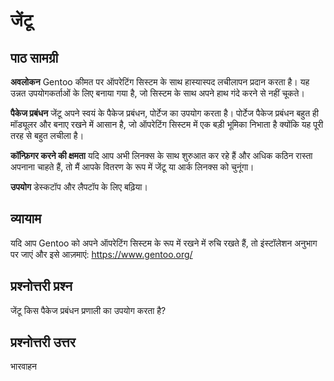 # जेंटू

## पाठ सामग्री

<b>अवलोकन</b>
Gentoo कीमत पर ऑपरेटिंग सिस्टम के साथ हास्यास्पद लचीलापन प्रदान करता है। यह उन्नत उपयोगकर्ताओं के लिए बनाया गया है, जो सिस्टम के साथ अपने हाथ गंदे करने से नहीं चूकते।

<b>पैकेज प्रबंधन</b>
जेंटू अपने स्वयं के पैकेज प्रबंधन, पोर्टेज का उपयोग करता है। पोर्टेज पैकेज प्रबंधन बहुत ही मॉड्यूलर और बनाए रखने में आसान है, जो ऑपरेटिंग सिस्टम में एक बड़ी भूमिका निभाता है क्योंकि यह पूरी तरह से बहुत लचीला है।

<b>कॉन्फ़िगर करने की क्षमता</b>
यदि आप अभी लिनक्स के साथ शुरुआत कर रहे हैं और अधिक कठिन रास्ता अपनाना चाहते हैं, तो मैं आपके वितरण के रूप में जेंटू या आर्क लिनक्स को चुनूंगा।

<b>उपयोग</b>
डेस्कटॉप और लैपटॉप के लिए बढ़िया।

## व्यायाम

यदि आप Gentoo को अपने ऑपरेटिंग सिस्टम के रूप में रखने में रुचि रखते हैं, तो इंस्टॉलेशन अनुभाग पर जाएं और इसे आज़माएं: <a href='https://www.gentoo.org/'>https://www.gentoo.org/</a>

## प्रश्नोत्तरी प्रश्न

जेंटू किस पैकेज प्रबंधन प्रणाली का उपयोग करता है?

## प्रश्नोत्तरी उत्तर

भारवाहन
